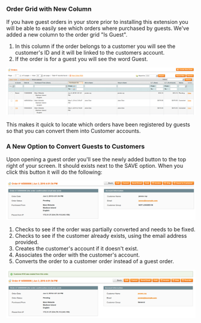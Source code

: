 ### Order Grid with New Column

If you have guest orders in your store prior to installing this extension you will be able to easily see which orders where purchased by guests. We've added a new column to the order grid "Is Guest". 

1. In this column if the order belongs to a customer you will see the customer's ID and it will be linked to the customers account.
1. If the order is for a guest you will see the word Guest.

![Order Grid with new column](guest-registration-order-grid.png)

This makes it quick to locate which orders have been registered by guests so that you can convert them into Customer accounts.

### A New Option to Convert Guests to Customers

Upon opening a guest order you'll see the newly added button to the top right of your screen. It should exists next to the SAVE option. When you click this button it will do the following:

![Option to Convert Guest Accounts](guest-registration-edit-order-view.png)

1. Checks to see if the order was partially converted and needs to be fixed.
1. Checks to see if the customer already exists, using the email address provided.
1. Creates the customer's account if it doesn't exist.
1. Associates the order with the customer's account.
1. Converts the order to a customer order instead of a guest order.

![Successfully Convert To a Customer Account](guest-registration-converted-customer.png)